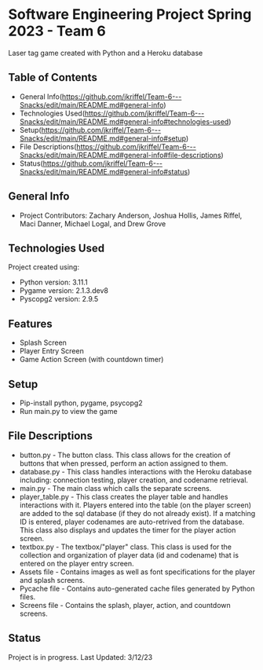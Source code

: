 # Software Engineering Project Spring 2023 - Team 6
Laser tag game created with Python and a Heroku database

## Table of Contents
* General Info(https://github.com/jkriffel/Team-6---Snacks/edit/main/README.md#general-info)
* Technologies Used(https://github.com/jkriffel/Team-6---Snacks/edit/main/README.md#general-info#technologies-used)
* Setup(https://github.com/jkriffel/Team-6---Snacks/edit/main/README.md#general-info#setup)
* File Descriptions(https://github.com/jkriffel/Team-6---Snacks/edit/main/README.md#general-info#file-descriptions)
* Status(https://github.com/jkriffel/Team-6---Snacks/edit/main/README.md#general-info#status)

## General Info
* Project Contributors: Zachary Anderson, Joshua Hollis, James Riffel, Maci Danner, Michael Logal, and Drew Grove

## Technologies Used
Project created using:
* Python version: 3.11.1
* Pygame version: 2.1.3.dev8
* Pyscopg2 version: 2.9.5

## Features
* Splash Screen
* Player Entry Screen
* Game Action Screen (with countdown timer)

## Setup
* Pip-install python, pygame, psycopg2
* Run main.py to view the game

## File Descriptions
* button.py - The button class. This class allows for the creation of buttons that when pressed, perform an action assigned to them.
* database.py - This class handles interactions with the Heroku database including: connection testing, player creation, and codename retrieval.
* main.py - The main class which calls the separate screens.
* player_table.py - This class creates the player table and handles interactions with it. Players entered into the table (on the player screen) are added to 
                    the sql database (if they do not already exist). If a matching ID is entered, player codenames are auto-retrived from the database.
                    This class also displays and updates the timer for the player action screen.
* textbox.py - The textbox/"player" class. This class is used for the collection and organization of player data (id and codename) that is entered on 
               the player entry screen.
* Assets file - Contains images as well as font specifications for the player and splash screens.
* Pycache file - Contains auto-generated cache files generated by Python files.
* Screens file - Contains the splash, player, action, and countdown screens.

## Status
Project is in progress. Last Updated: 3/12/23
